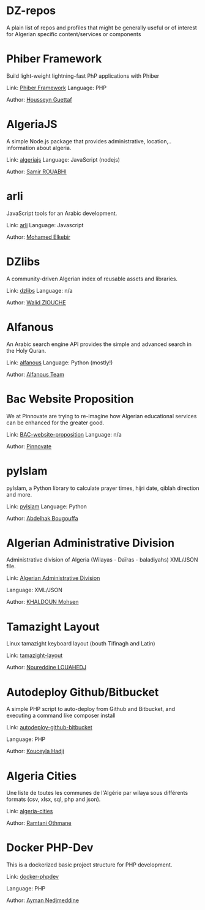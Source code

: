 # DZ-repos
A plain list of repos and profiles that might be generally useful or of interest for Algerian specific content/services or components

Phiber Framework
===
Build light-weight lightning-fast PhP applications with Phiber

Link: [Phiber Framework](https://github.com/ghousseyn/phiber)
Language: PHP

Author: [Housseyn Guettaf](https://github.com/ghousseyn)

AlgeriaJS
===

A simple Node.js package that provides administrative, location,.. information about algeria.

Link: [algeriajs](https://github.com/rouabhi/algeriajs)
Language: JavaScript (nodejs)

Author: [Samir ROUABHI](https://github.com/rouabhi)

arli
===

JavaScript tools for an Arabic development.

Link: [arli](https://github.com/elkebirmed/arli)
Language: Javascript

Author: [Mohamed Elkebir](https://github.com/elkebirmed)

DZlibs
===

A community-driven Algerian index of reusable assets and libraries.

Link: [dzlibs](https://github.com/01walid/dzlibs)
Language: n/a

Author: [Walid ZIOUCHE](https://github.com/01walid)

Alfanous
===

An Arabic search engine API provides the simple and advanced search in the Holy Quran.

Link: [alfanous](https://github.com/Alfanous-team/alfanous)
Language: Python (mostly!)

Author: [Alfanous Team](https://github.com/Alfanous-team)

Bac Website Proposition
===

We at Pinnovate are trying to re-imagine how Algerian educational services can be enhanced for the greater good.

Link: [BAC-website-proposition](https://github.com/Pinnovate/BAC-website-proposition)
Language: n/a

Author: [Pinnovate](https://github.com/Pinnovate)

pyIslam
===

pyIslam, a Python library to calculate prayer times, hijri date, qiblah direction and more.

Link: [pyIslam](https://github.com/abougouffa/pyIslam)
Language: Python

Author: [Abdelhak Bougouffa](https://github.com/abougouffa)

Algerian Administrative Division
===

Administrative division of Algeria (Wilayas - Daïras - baladiyahs) XML/JSON file.  

Link: [Algerian Administrative Division](https://github.com/mohsenuss91/AlgerianAdministrativeDivision)    

Language: XML/JSON

Author: [KHALDOUN Mohsen](https://github.com/mohsenuss91)


Tamazight Layout
===

Linux tamazight keyboard layout (bouth Tifinagh and Latin)

Link: [tamazight-layout](https://github.com/menoureddine/tamazight-layout)

Author: [Noureddine LOUAHEDJ](https://github.com/menoureddine)


Autodeploy Github/Bitbucket
===

A simple PHP script to auto-deploy from Github and Bitbucket, and executing a command like composer install

Link: [autodeploy-github-bitbucket](https://github.com/kossa/autodeploy-github-bitbucket)

Language: PHP

Author: [Kouceyla Hadji](https://github.com/kossa)


Algeria Cities
===

Une liste de toutes les communes de l'Algérie par wilaya sous différents formats (csv, xlsx, sql, php and json).

Link: [algeria-cities](https://github.com/othmanus/algeria-cities)

Author: [Ramtani Othmane](https://github.com/othmanus)


Docker PHP-Dev
===

This is a dockerized basic project structure for PHP development. 

Link: [docker-phpdev](https://github.com/IOAyman/docker-phpdev)

Language: PHP

Author: [Ayman Nedjmeddine](https://github.com/IOAyman)


